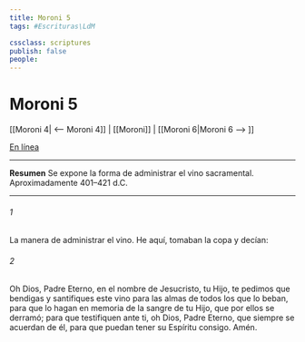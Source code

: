 ```yaml
---
title: Moroni 5
tags: #Escrituras\LdM

cssclass: scriptures
publish: false
people:
---
```


# Moroni 5
[[Moroni 4| <-- Moroni 4]] | [[Moroni]] | [[Moroni 6|Moroni 6 --> ]]

[En línea](https://churchofjesuschrist.org/study/scriptures/bofm/moro/5?lang=spa)

---
__Resumen__
Se expone la forma de administrar el vino sacramental. Aproximadamente 401–421 d.C.

---
###### 1 
La manera de administrar el vino. He aquí, tomaban la copa y decían:

###### 2 
Oh Dios, Padre Eterno, en el nombre de Jesucristo, tu Hijo, te pedimos que bendigas y santifiques este vino para las almas de todos los que lo beban, para que lo hagan en memoria de la sangre de tu Hijo, que por ellos se derramó; para que testifiquen ante ti, oh Dios, Padre Eterno, que siempre se acuerdan de él, para que puedan tener su Espíritu consigo. Amén.

